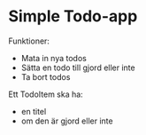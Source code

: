 # Simple Todo-app

Funktioner:
* Mata in nya todos
* Sätta en todo till gjord eller inte
* Ta bort todos

Ett TodoItem ska ha:
* en titel
* om den är gjord eller inte

